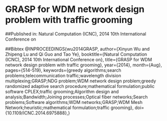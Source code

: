 # GRASP for WDM network design problem with traffic grooming

##Published in:
Natural Computation (ICNC), 2014 10th International Conference on


##Bibtex
@INPROCEEDINGS{wu2014GRASP, 
author={Xinyun Wu and Zhipeng Lu and Qi Guo and Tao Ye}, 
booktitle={Natural Computation (ICNC), 2014 10th International Conference on}, 
title={GRASP for WDM network design problem with traffic grooming}, 
year={2014}, 
month={Aug}, 
pages={514-519}, 
keywords={greedy algorithms;search problems;telecommunication traffic;wavelength division multiplexing;GRASP;NDG problem;WDM network design problem;greedy randomized adaptive search procedure;mathematical formulation;public software CPLEX;traffic grooming;Algorithm design and analysis;Bandwidth;Joining processes;Optical fiber networks;Search problems;Software algorithms;WDM networks;GRASP;WDM Mesh Network;heuristic;mathematical formulation;traffic grooming}, 
doi={10.1109/ICNC.2014.6975888},}
